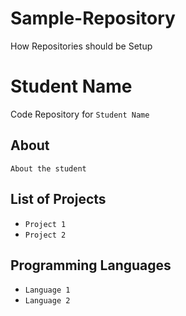 # Sample-Repository
How Repositories should be Setup

# Student Name
Code Repository for `Student Name`

## About
`About the student`

## List of Projects
- `Project 1`
- `Project 2`

## Programming Languages
- `Language 1`
- `Language 2`

